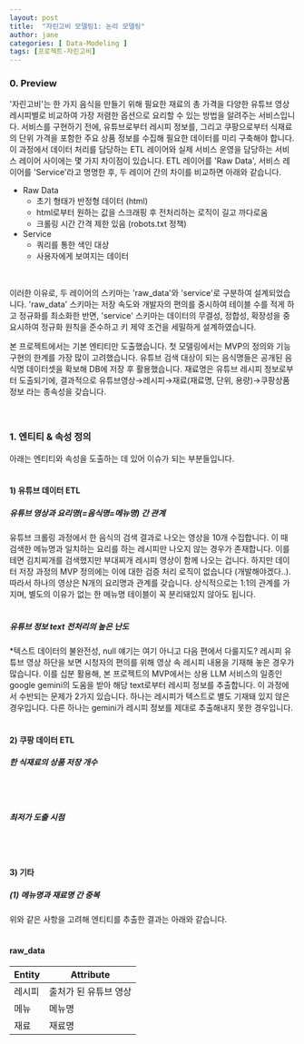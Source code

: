 ```yaml
---
layout: post
title:  "자린고비 모델링1: 논리 모델링"
author: jane
categories: [ Data-Modeling ]
tags: [프로젝트-자린고비]
---
```


### 0. Preview
'자린고비'는 한 가지 음식을 만들기 위해 필요한 재료의 총 가격을 다양한 유튜브 영상 레시피별로 비교하여 가장 저렴한 옵션으로 요리할 수 있는 방법을 알려주는 서비스입니다. 서비스를 구현하기 전에, 유튜브로부터 레시피 정보를, 그리고 쿠팡으로부터 식재료의 단위 가격을 포함한 주요 상품 정보를 수집해 필요한 데이터를 미리 구축해야 합니다. 이 과정에서 데이터 처리를 담당하는 ETL 레이어와 실제 서비스 운영을 담당하는 서비스 레이어 사이에는 몇 가지 차이점이 있습니다. ETL 레이어를 'Raw Data', 서비스 레이어를 'Service'라고 명명한 후, 두 레이어 간의 차이를 비교하면 아래와 같습니다.<br>

- Raw Data
  - 초기 형태가 반정형 데이터 (html)
  - html로부터 원하는 값을 스크래핑 후 전처리하는 로직이 길고 까다로움
  - 크롤링 시간 간격 제한 있음 (robots.txt 정책)
- Service
  - 쿼리를 통한 색인 대상
  - 사용자에게 보여지는 데이터
<br>

이러한 이유로, 두 레이어의 스키마는 'raw_data'와 'service'로 구분하여 설계되었습니다. 'raw_data' 스키마는 저장 속도와 개발자의 편의를 중시하여 테이블 수를 적게 하고 정규화를 최소화한 반면, 'service' 스키마는 데이터의 무결성, 정합성, 확장성을 중요시하여 정규화 원칙을 준수하고 키 제약 조건을 세밀하게 설계하였습니다.<br>

본 프로젝트에서는 기본 엔티티만 도출했습니다. 첫 모델링에서는 MVP의 정의와 기능 구현의 한계를 가장 많이 고려했습니다. 유튜브 검색 대상이 되는 음식명들은 공개된 음식명 데이터셋을 확보해 DB에 저장 후 활용했습니다. 재료명은 유튜브 레시피 정보로부터 도출되기에, 결과적으로 유튜브영상→레시피→재료(재료명, 단위, 용량)→쿠팡상품정보 라는 종속성을 갖습니다.<br><br><br>



### 1. 엔티티 & 속성 정의
아래는 엔티티와 속성을 도출하는 데 있어 이슈가 되는 부분들입니다.<br><br>


#### 1) 유튜브 데이터 ETL
##### 유튜브 영상과 요리명(=음식명=메뉴명) 간 관계
유튜브 크롤링 과정에서 한 음식의 검색 결과로 나오는 영상을 10개 수집합니다. 이 때 검색한 메뉴명과 일치하는 요리를 하는 레시피만 나오지 않는 경우가 존재합니다. 이를테면 김치찌개를 검색했지만 부대찌개 레시피 영상이 함께 나오는 겁니다. 하지만 데이터 저장 과정의 MVP 정의에는 이에 대한 검증 처리 로직이 없습니다 (개발해야겠다..). 따라서 하나의 영상은 N개의 요리명과 관계를 갖습니다. 상식적으로는 1:1의 관계를 가지며, 별도의 이유가 없는 한 메뉴명 테이블이 꼭 분리돼있지 않아도 됩니다.
<br><br>

##### 유튜브 정보 text 전처리의 높은 난도
*텍스트 데이터의 불완전성, null 얘기는 여기 아니고 다음 편에서 다룰지도?
레시피 유튜브 영상 하단을 보면 시청자의 편의를 위해 영상 속 레시피 내용을 기재해 놓은 경우가 많습니다. 이를 십분 활용해, 본 프로젝트의 MVP에서는 상용 LLM 서비스의 일종인 google gemini의 도움을 받아 해당 text로부터 레시피 정보를 추출합니다. 이 과정에서 수반되는 문제가 2가지 있습니다. 하나는 레시피가 텍스트로 별도 기재돼 있지 않은 경우입니다. 다른 하나는 gemini가 레시피 정보를 제대로 추출해내지 못한 경우입니다.
<br><br>



#### 2) 쿠팡 데이터 ETL
##### 한 식재료의 상품 저장 개수
<br><br>

##### 최저가 도출 시점
<br><br>



#### 3) 기타
##### (1) 메뉴명과 재료명 간 중복


위와 같은 사항을 고려해 엔티티를 추출한 결과는 아래와 같습니다.<br><br>

#### raw_data

|Entity|Attribute|
|---|---|
|레시피|출처가 된 유튜브 영상|
|메뉴|메뉴명|
|재료|재료명|
